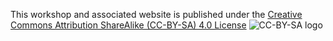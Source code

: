 This workshop and associated website is published under the [Creative Commons Attribution ShareAlike (CC-BY-SA) 4.0 License](https://creativecommons.org/licenses/by-sa/4.0/legalcode) ![CC-BY-SA logo](https://i.creativecommons.org/l/by-sa/4.0/88x31.png)
